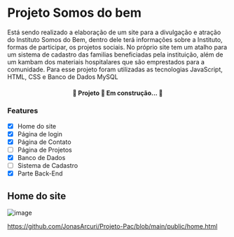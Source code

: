 # Projeto Somos do bem

Está sendo realizado a elaboração de um site para a divulgação e atração do Instituto Somos do Bem, dentro dele terá informações sobre a Instituto, formas de participar, os projetos sociais. No próprio site tem um atalho para um sistema de cadastro das familias beneficiadas pela instituição, além de um kambam dos materiais hospitalares que são emprestados para a comunidade. Para esse projeto foram utilizadas as tecnologias JavaScript, HTML, CSS e Banco de Dados MySQL


<h4 align="center"> 
	🚧  Projeto 🚀 Em construção...  🚧
</h4>


### Features

- [x] Home do site
- [x] Página de login
- [X] Página de Contato
- [ ] Página de Projetos
- [X] Banco de Dados
- [ ] Sistema de Cadastro
- [X] Parte Back-End

## Home do site
![image](https://github.com/JonasArcuri/Projeto-Pac/assets/142356733/76485adb-4f20-4076-84e1-22df57ac5a74)

https://github.com/JonasArcuri/Projeto-Pac/blob/main/public/home.html
